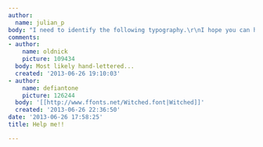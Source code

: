 ```yaml
---
author:
  name: julian_p
body: "I need to identify the following typography.\r\nI hope you can help me.\r\nthanks"
comments:
- author:
    name: oldnick
    picture: 109434
  body: Most likely hand-lettered...
  created: '2013-06-26 19:10:03'
- author:
    name: defiantone
    picture: 126244
  body: '[[http://www.ffonts.net/Witched.font|Witched]]'
  created: '2013-06-26 22:36:50'
date: '2013-06-26 17:58:25'
title: Help me!!

---
```


